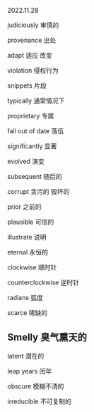 2022.11.28

judiciously 审慎的

provenance 出处

adapt 适应 改变

violation 侵权行为

snippets 片段

typically 通常情况下

proprietary 专属

fall out of date 落伍

significantly 显著

evolved 演变

subsequent 随后的

corrupt 贪污的 毁坏的

prior 之前的

plausible 可信的

illustrate 说明

eternal 永恒的

clockwise 顺时针

counterclockwise 逆时针

 radians 弧度

scarce 稀缺的

## Smelly 臭气熏天的

latent 潜在的

 leap years 闰年

obscure 模糊不清的

irreducible 不可复制的

